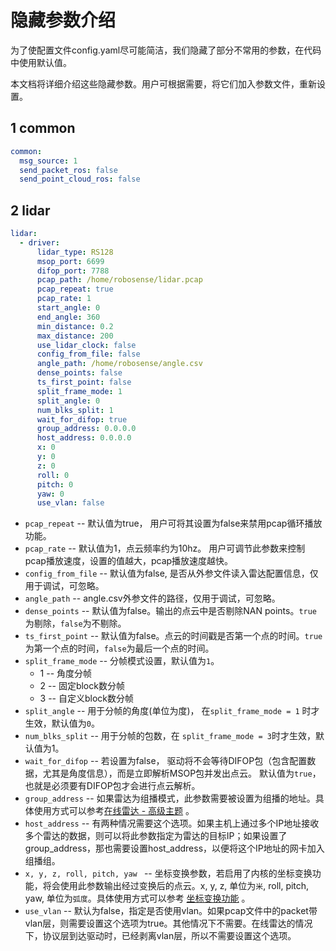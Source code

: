 # 隐藏参数介绍

为了使配置文件config.yaml尽可能简洁，我们隐藏了部分不常用的参数，在代码中使用默认值。

本文档将详细介绍这些隐藏参数。用户可根据需要，将它们加入参数文件，重新设置。

## 1 common

```yaml
common:
  msg_source: 1                                         
  send_packet_ros: false                                
  send_point_cloud_ros: false                           
```

## 2 lidar

```yaml
lidar:
  - driver:
      lidar_type: RS128            
      msop_port: 6699              
      difop_port: 7788             
      pcap_path: /home/robosense/lidar.pcap                 
      pcap_repeat: true									    
      pcap_rate: 1  											
      start_angle: 0               
      end_angle: 360             
      min_distance: 0.2            
      max_distance: 200           
      use_lidar_clock: false       
      config_from_file: false   
      angle_path: /home/robosense/angle.csv   
      dense_points: false
      ts_first_point: false
      split_frame_mode: 1	      
      split_angle: 0   
      num_blks_split: 1 	                    
      wait_for_difop: true         
      group_address: 0.0.0.0
      host_address: 0.0.0.0
      x: 0
      y: 0
      z: 0
      roll: 0
      pitch: 0
      yaw: 0
      use_vlan: false
```

- ```pcap_repeat``` -- 默认值为true， 用户可将其设置为false来禁用pcap循环播放功能。
- ```pcap_rate``` -- 默认值为1，点云频率约为10hz。 用户可调节此参数来控制pcap播放速度，设置的值越大，pcap播放速度越快。
- ```config_from_file``` -- 默认值为false, 是否从外参文件读入雷达配置信息，仅用于调试，可忽略。
- ```angle_path``` -- angle.csv外参文件的路径，仅用于调试，可忽略。
- ```dense_points``` -- 默认值为false。输出的点云中是否剔除NAN points。```true```为剔除，```false```为不剔除。
- ```ts_first_point``` -- 默认值为false。点云的时间戳是否第一个点的时间。```true```为第一个点的时间，```false```为最后一个点的时间。
- ```split_frame_mode``` -- 分帧模式设置，默认值为```1```。
  - 1 -- 角度分帧
  - 2 -- 固定block数分帧
  - 3 -- 自定义block数分帧
- ```split_angle``` --  用于分帧的角度(单位为度)， 在```split_frame_mode = 1``` 时才生效，默认值为```0```。
- ```num_blks_split``` -- 用于分帧的包数，在 ```split_frame_mode = 3```时才生效，默认值为1。
- ```wait_for_difop``` -- 若设置为false， 驱动将不会等待DIFOP包（包含配置数据，尤其是角度信息），而是立即解析MSOP包并发出点云。 默认值为```true```，也就是必须要有DIFOP包才会进行点云解析。
- ```group_address``` -- 如果雷达为组播模式，此参数需要被设置为组播的地址。具体使用方式可以参考[在线雷达 - 高级主题](../howto/online_lidar_advanced_topics_CN.md) 。
- ```host_address``` -- 有两种情况需要这个选项。如果主机上通过多个IP地址接收多个雷达的数据，则可以将此参数指定为雷达的目标IP；如果设置了group_address，那也需要设置host_address，以便将这个IP地址的网卡加入组播组。
- ```x, y, z, roll, pitch, yaw ``` -- 坐标变换参数，若启用了内核的坐标变换功能，将会使用此参数输出经过变换后的点云。x, y, z, 单位为```米```, roll, pitch, yaw, 单位为```弧度```。具体使用方式可以参考 [坐标变换功能](../howto/how_to_use_coordinate_transformation_CN.md) 。
- ```use_vlan``` -- 默认为false，指定是否使用vlan。如果pcap文件中的packet带vlan层，则需要设置这个选项为true。其他情况下不需要。在线雷达的情况下，协议层到达驱动时，已经剥离vlan层，所以不需要设置这个选项。

